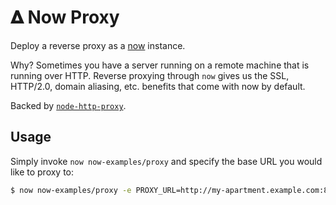 # &#120491; Now Proxy

Deploy a reverse proxy as a [now](https://now.sh) instance.

Why? Sometimes you have a server running on a remote machine that is running
over HTTP. Reverse proxying through `now` gives us the SSL, HTTP/2.0, domain
aliasing, etc. benefits that come with now by default.

Backed by [`node-http-proxy`](https://github.com/nodejitsu/node-http-proxy).

## Usage

Simply invoke `now now-examples/proxy` and specify the base URL you would
like to proxy to:

```bash
$ now now-examples/proxy -e PROXY_URL=http://my-apartment.example.com:8888/foo
```

